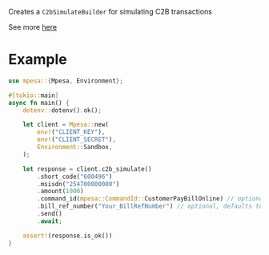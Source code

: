 Creates a `C2bSimulateBuilder` for simulating C2B transactions

See more [here](https://developer.safaricom.co.ke/c2b/apis/post/simulate)

# Example
```rust
use mpesa::{Mpesa, Environment};

#[tokio::main]
async fn main() {
    dotenv::dotenv().ok();

    let client = Mpesa::new(
        env!("CLIENT_KEY"),
        env!("CLIENT_SECRET"),
        Environment::Sandbox,
    );

    let response = client.c2b_simulate()
        .short_code("600496")
        .msisdn("254700000000")
        .amount(1000)
        .command_id(mpesa::CommandId::CustomerPayBillOnline) // optional, defaults to `CommandId::CustomerPayBillOnline`
        .bill_ref_number("Your_BillRefNumber") // optional, defaults to "None"
        .send()
        .await;

    assert!(response.is_ok())
}
```
